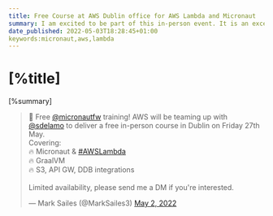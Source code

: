 ```yaml
---
title: Free Course at AWS Dublin office for AWS Lambda and Micronaut    
summary: I am excited to be part of this in-person event. It is an excellent opportunity to showcase Micronaut integration with AWS Lambda.
date_published: 2022-05-03T18:28:45+01:00
keywords:micronaut,aws,lambda
---
```


# [%title]

[%summary]

<blockquote class="twitter-tweet"><p lang="en" dir="ltr">🥳 Free <a href="https://twitter.com/micronautfw?ref_src=twsrc%5Etfw">@micronautfw</a> training! AWS will be teaming up with <a href="https://twitter.com/sdelamo?ref_src=twsrc%5Etfw">@sdelamo</a> to deliver a free in-person course in Dublin on Friday 27th May. <br>Covering:<br>🔥 Micronaut &amp; <a href="https://twitter.com/hashtag/AWSLambda?src=hash&amp;ref_src=twsrc%5Etfw">#AWSLambda</a><br>🔥 GraalVM<br>🔥 S3, API GW, DDB integrations<br><br>Limited availability, please send me a DM if you&#39;re interested.</p>&mdash; Mark Sailes (@MarkSailes3) <a href="https://twitter.com/MarkSailes3/status/1521126979818295296?ref_src=twsrc%5Etfw">May 2, 2022</a></blockquote> <script async src="https://platform.twitter.com/widgets.js" charset="utf-8"></script>